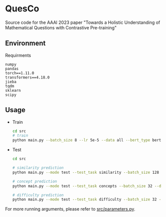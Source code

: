 # QuesCo
Source code for the AAAI 2023 paper "Towards a Holistic Understanding of Mathematical Questions with Contrastive Pre-training" 



## Environment

Requirments

```
numpy
pandas
torch==1.11.0
transformers==4.18.0
jieba
tqdm
sklearn
scipy
```



## Usage

* Train

  ```bash
  cd src
  # train
  python main.py --batch_size 8 --lr 5e-5 --data all --bert_type bert-base-chinese --name QuesCo --epochs 1 --device 0 --validation_steps 100 --use_same_and_similar_class True --queue_size 1600 --min_tau 0.1 --max_tau 0.6 --ques_dim 128 --mixed_out_in True
  ```

* Test

  ```bash
  cd src
  
  # similarity prediction
  python main.py --mode test --test_task similarity --batch_size 128 --data your_dataset_name --bert_type path_to_your_pretrained_model --name QuesCo --epochs 1 --ques_dim 128
  
  # concept prediction
  python main.py --mode test --test_task concepts --batch_size 32 --data your_dataset_name --test_know_level 1 --valid_batch_size 32 --bert_type path_to_your_pretrained_model --name QuesCo --epochs 10 --save_strategy epoch
  
  # difficulty prediction
  python main.py --mode test --test_task difficulty --batch_size 32 --data your_dataset_name --valid_batch_size 32 --bert_type path_to_your_pretrained_model --name QuesCo  --epochs 10 --save_strategy epoch
  ```

For more running arguments, please refer to [src/parameters.py](https://github.com/nnnyt/QuesCo/blob/main/src/parameters.py).





